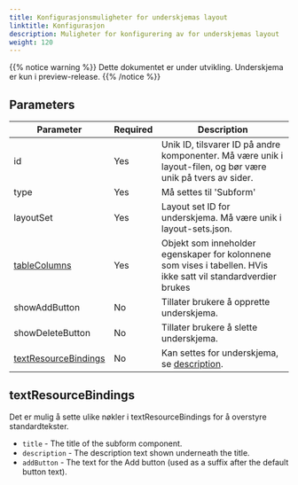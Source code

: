 ```yaml
---
title: Konfigurasjonsmuligheter for underskjemas layout
linktitle: Konfigurasjon
description: Muligheter for konfigurering av for underskjemas layout
weight: 120
---
```


{{% notice warning  %}}
Dette dokumentet er under utvikling. Underskjema er kun i preview-release.
{{% /notice %}}

## Parameters

| Parameter                                                                                                                 | Required | Description                                                                                                    |
| ------------------------------------------------------------------------------------------------------------------------- | -------- | -------------------------------------------------------------------------------------------------------------- |
| id                                                                                                                        | Yes      | Unik ID, tilsvarer ID på andre komponenter. Må være unik i layout-filen, og bør være unik på tvers av sider.   |
| type                                                                                                                      | Yes      | Må settes til 'Subform'                                                                                        |
| layoutSet                                                                                                                 | Yes      | Layout set ID for underskjema. Må være unik i layout-sets.json.                                                |
| [tableColumns](../../../../app/development/ux/fields/grouping/repeating/table/#widths-alignment-and-overflow-for-columns) | Yes      | Objekt som inneholder egenskaper for kolonnene som vises i tabellen. HVis ikke satt vil standardverdier brukes |
| showAddButton                                                                                                             | No       | Tillater brukere å opprette underskjema.                                                                       |
| showDeleteButton                                                                                                          | No       | Tillater brukere å slette underskjema.                                                                         |
| [textResourceBindings](#textresourcebindings)                                                                             | No       | Kan settes for underskjema, se [description](#textresourcebindings).                                           |

## textResourceBindings

Det er mulig å sette ulike nøkler i textResourceBindings for å overstyre standardtekster.

- `title` - The title of the subform component.
- `description` - The description text shown underneath the title.
- `addButton` - The text for the Add button (used as a suffix after the default button text).
